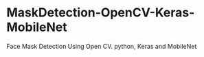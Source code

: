 # MaskDetection-OpenCV-Keras-MobileNet
Face Mask Detection Using Open CV. python,  Keras and MobileNet
